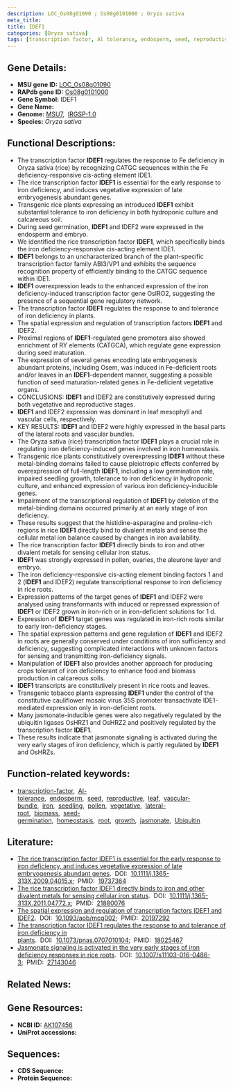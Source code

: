 ```yaml
---
description: LOC_Os08g01090 ; Os08g0101000 ; Oryza sativa
meta_title:
title: IDEF1
categories: [Oryza sativa]
tags: [transcription factor, Al tolerance, endosperm, seed, reproductive, leaf, vascular bundle, iron, seedling, pollen, vegetative, lateral root, biomass, seed germination, homeostasis, root, growth, jasmonate, Ubiquitin]
---
```


## Gene Details:
- **MSU gene ID:** [LOC_Os08g01090](http://rice.uga.edu/cgi-bin/ORF_infopage.cgi?orf=LOC_Os08g01090)  
- **RAPdb gene ID:** [Os08g0101000](https://rapdb.dna.affrc.go.jp/locus/?name=Os08g0101000)  
- **Gene Symbol:** IDEF1
- **Gene Name:**
- **Genome:**  [MSU7](http://rice.uga.edu/),&nbsp;&nbsp;[IRGSP-1.0](https://rapdb.dna.affrc.go.jp/download/irgsp1.html)
- **Species:** *Oryza sativa*

## Functional Descriptions:
   - The transcription factor **IDEF1** regulates the response to Fe deficiency in Oryza sativa (rice) by recognizing CATGC sequences within the Fe deficiency-responsive cis-acting element IDE1.
   - The rice transcription factor **IDEF1** is essential for the early response to iron deficiency, and induces vegetative expression of late embryogenesis abundant genes.
   - Transgenic rice plants expressing an introduced **IDEF1** exhibit substantial tolerance to iron deficiency in both hydroponic culture and calcareous soil.
   - During seed germination, **IDEF1** and IDEF2 were expressed in the endosperm and embryo.
   - We identified the rice transcription factor **IDEF1**, which specifically binds the iron deficiency-responsive cis-acting element IDE1.
   - **IDEF1** belongs to an uncharacterized branch of the plant-specific transcription factor family ABI3/VP1 and exhibits the sequence recognition property of efficiently binding to the CATGC sequence within IDE1.
   - **IDEF1** overexpression leads to the enhanced expression of the iron deficiency-induced transcription factor gene OsIRO2, suggesting the presence of a sequential gene regulatory network.
   - The transcription factor **IDEF1** regulates the response to and tolerance of iron deficiency in plants.
   - The spatial expression and regulation of transcription factors **IDEF1** and IDEF2.
   - Proximal regions of **IDEF1**-regulated gene promoters also showed enrichment of RY elements (CATGCA), which regulate gene expression during seed maturation.
   - The expression of several genes encoding late embryogenesis abundant proteins, including Osem, was induced in Fe-deficient roots and/or leaves in an **IDEF1**-dependent manner, suggesting a possible function of seed maturation-related genes in Fe-deficient vegetative organs.
   - CONCLUSIONS: **IDEF1** and IDEF2 are constitutively expressed during both vegetative and reproductive stages.
   - **IDEF1** and IDEF2 expression was dominant in leaf mesophyll and vascular cells, respectively.
   - KEY RESULTS: **IDEF1** and IDEF2 were highly expressed in the basal parts of the lateral roots and vascular bundles.
   - The Oryza sativa (rice) transcription factor **IDEF1** plays a crucial role in regulating iron deficiency-induced genes involved in iron homeostasis.
   - Transgenic rice plants constitutively overexpressing **IDEF1** without these metal-binding domains failed to cause pleiotropic effects conferred by overexpression of full-length **IDEF1**, including a low germination rate, impaired seedling growth, tolerance to iron deficiency in hydroponic culture, and enhanced expression of various iron deficiency-inducible genes.
   - Impairment of the transcriptional regulation of **IDEF1** by deletion of the metal-binding domains occurred primarily at an early stage of iron deficiency.
   - These results suggest that the histidine-asparagine and proline-rich regions in rice **IDEF1** directly bind to divalent metals and sense the cellular metal ion balance caused by changes in iron availability.
   - The rice transcription factor **IDEF1** directly binds to iron and other divalent metals for sensing cellular iron status.
   - **IDEF1** was strongly expressed in pollen, ovaries, the aleurone layer and embryo.
   - The iron deficiency-responsive cis-acting element binding factors 1 and 2 (**IDEF1** and IDEF2) regulate transcriptional response to iron deficiency in rice roots.
   - Expression patterns of the target genes of **IDEF1** and IDEF2 were analysed using transformants with induced or repressed expression of **IDEF1** or IDEF2 grown in iron-rich or in iron-deficient solutions for 1 d.
   - Expression of **IDEF1** target genes was regulated in iron-rich roots similar to early iron-deficiency stages.
   - The spatial expression patterns and gene regulation of **IDEF1** and IDEF2 in roots are generally conserved under conditions of iron sufficiency and deficiency, suggesting complicated interactions with unknown factors for sensing and transmitting iron-deficiency signals.
   - Manipulation of **IDEF1** also provides another approach for producing crops tolerant of iron deficiency to enhance food and biomass production in calcareous soils.
   - **IDEF1** transcripts are constitutively present in rice roots and leaves.
   - Transgenic tobacco plants expressing **IDEF1** under the control of the constitutive cauliflower mosaic virus 35S promoter transactivate IDE1-mediated expression only in iron-deficient roots.
   - Many jasmonate-inducible genes were also negatively regulated by the ubiquitin ligases OsHRZ1 and OsHRZ2 and positively regulated by the transcription factor **IDEF1**.
   - These results indicate that jasmonate signaling is activated during the very early stages of iron deficiency, which is partly regulated by **IDEF1** and OsHRZs.

## Function-related keywords:
   - [transcription-factor](/tags/transcription-factor/),&nbsp;&nbsp;[Al-tolerance](/tags/Al-tolerance/),&nbsp;&nbsp;[endosperm](/tags/endosperm/),&nbsp;&nbsp;[seed](/tags/seed/),&nbsp;&nbsp;[reproductive](/tags/reproductive/),&nbsp;&nbsp;[leaf](/tags/leaf/),&nbsp;&nbsp;[vascular-bundle](/tags/vascular-bundle/),&nbsp;&nbsp;[iron](/tags/iron/),&nbsp;&nbsp;[seedling](/tags/seedling/),&nbsp;&nbsp;[pollen](/tags/pollen/),&nbsp;&nbsp;[vegetative](/tags/vegetative/),&nbsp;&nbsp;[lateral-root](/tags/lateral-root/),&nbsp;&nbsp;[biomass](/tags/biomass/),&nbsp;&nbsp;[seed-germination](/tags/seed-germination/),&nbsp;&nbsp;[homeostasis](/tags/homeostasis/),&nbsp;&nbsp;[root](/tags/root/),&nbsp;&nbsp;[growth](/tags/growth/),&nbsp;&nbsp;[jasmonate](/tags/jasmonate/),&nbsp;&nbsp;[Ubiquitin](/tags/Ubiquitin/)

## Literature:
   - [The rice transcription factor IDEF1 is essential for the early response to iron deficiency, and induces vegetative expression of late embryogenesis abundant genes](https://www.doi.org/10.1111/j.1365-313X.2009.04015.x).&nbsp;&nbsp;DOI:&nbsp;&nbsp;[10.1111/j.1365-313X.2009.04015.x](https://www.doi.org/10.1111/j.1365-313X.2009.04015.x);&nbsp;&nbsp;PMID:&nbsp;&nbsp;[19737364](https://pubmed.ncbi.nlm.nih.gov/19737364/)
   - [The rice transcription factor IDEF1 directly binds to iron and other divalent metals for sensing cellular iron status](https://www.doi.org/10.1111/j.1365-313X.2011.04772.x).&nbsp;&nbsp;DOI:&nbsp;&nbsp;[10.1111/j.1365-313X.2011.04772.x](https://www.doi.org/10.1111/j.1365-313X.2011.04772.x);&nbsp;&nbsp;PMID:&nbsp;&nbsp;[21880076](https://pubmed.ncbi.nlm.nih.gov/21880076/)
   - [The spatial expression and regulation of transcription factors IDEF1 and IDEF2](https://www.doi.org/10.1093/aob/mcq002).&nbsp;&nbsp;DOI:&nbsp;&nbsp;[10.1093/aob/mcq002](https://www.doi.org/10.1093/aob/mcq002);&nbsp;&nbsp;PMID:&nbsp;&nbsp;[20197292](https://pubmed.ncbi.nlm.nih.gov/20197292/)
   - [The transcription factor IDEF1 regulates the response to and tolerance of iron deficiency in plants](https://www.doi.org/10.1073/pnas.0707010104).&nbsp;&nbsp;DOI:&nbsp;&nbsp;[10.1073/pnas.0707010104](https://www.doi.org/10.1073/pnas.0707010104);&nbsp;&nbsp;PMID:&nbsp;&nbsp;[18025467](https://pubmed.ncbi.nlm.nih.gov/18025467/)
   - [Jasmonate signaling is activated in the very early stages of iron deficiency responses in rice roots](https://www.doi.org/10.1007/s11103-016-0486-3).&nbsp;&nbsp;DOI:&nbsp;&nbsp;[10.1007/s11103-016-0486-3](https://www.doi.org/10.1007/s11103-016-0486-3);&nbsp;&nbsp;PMID:&nbsp;&nbsp;[27143046](https://pubmed.ncbi.nlm.nih.gov/27143046/)

## Related News:

## Gene Resources:
- **NCBI ID:**  [AK107456](http://www.ncbi.nlm.nih.gov/nuccore/AK107456)
- **UniProt accessions:** [](https://www.uniprot.org/uniprotkb//entry)

## Sequences:
- **CDS Sequence:**
- **Protein Sequence:**
